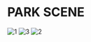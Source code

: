 <h1>PARK SCENE</h1>

![1](https://github.com/Akshatg720/Virtual-Reality-Project/assets/81717751/ba6ff9f5-96ad-453c-8b33-fff262173827)
![3](https://github.com/Akshatg720/Virtual-Reality-Project/assets/81717751/02f1a01a-1b80-443f-9f68-236726c21447)
![2](https://github.com/Akshatg720/Virtual-Reality-Project/assets/81717751/242c9fc5-dc49-4661-9cce-b57accc40d35)


